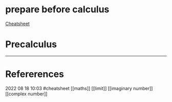# prepare before calculus 
[Cheatsheet](https://www.notion.so/Calculus-PreCalculus-2eead5ccc0594c49b28365b92d29b09c)












# Precalculus
--- 
# Refererences 




2022 08 18 10:03
#cheatsheet [[maths]]
[[limit]] [[imaginary number]] [[complex number]]
